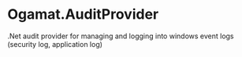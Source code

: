 # Ogamat.AuditProvider
.Net audit provider for managing and logging into windows event logs (security log, application log)

